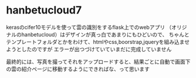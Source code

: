 # hanbetucloud7

kerasのcifer10モデルを使って雲の識別をするflask上でのwebアプリ
（オリジナルのhanbetucloud）はデザインが真っ白であまりにもひどいので、
ちゃんとテンプレートフォルダとかをわけて、htmlやcss,boorstrap,jqueryを組み込ませようとしたのですが
エラーが出つづけていていまだに完成していません

最終的には、写真を撮ってそれをアップロードすると、結果ごとに自動で画面下の雲の紹介ページに移動するようにできればな、って思います
